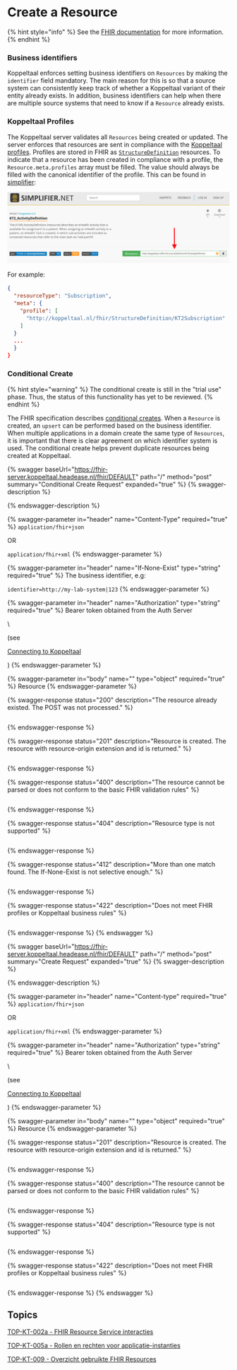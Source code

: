 # Create a Resource

{% hint style="info" %}
See the [FHIR documentation](https://www.hl7.org/fhir/r4/http.html#create) for more information.
{% endhint %}

### Business identifiers

Koppeltaal enforces setting business identifiers on `Resources` by making the `identifier` field mandatory. The main reason for this is so that a source system can consistently keep track of whether a Koppeltaal variant of their entity already exists. In addition, business identifiers can help when there are multiple source systems that need to know if a `Resource` already exists.

### Koppeltaal Profiles

The Koppeltaal server validates all `Resources` being created or updated. The server enforces that resources are sent in compliance with the [Koppeltaal profiles](https://simplifier.net/Koppeltaalv2.0/\~resources?category=Profile\&fhirVersion=R4\&sortBy=RankScore\_desc). Profiles are stored in FHIR as [`StructureDefinition`](https://www.hl7.org/FHIR/r4/structuredefinition.html) resources. To indicate that a resource has been created in compliance with a profile, the `Resource.meta.profiles` array must be filled. The value should always be filled with the canonical identifier of the profile. This can be found in [simplifier](https://simplifier.net/Koppeltaalv2.0/\~resources?category=Profile\&fhirVersion=R4\&sortBy=RankScore\_desc):

![Canonical identifier ophalen bij simplifier.net](<../../../.gitbook/assets/Screenshot 2021-12-09 at 10.42.16.png>)

For example:

```json
{
  "resourceType": "Subscription",
  "meta": {
    "profile": [
      "http://koppeltaal.nl/fhir/StructureDefinition/KT2Subscription"
    ]
  }
  ...
  }
}
```

### Conditional Create

{% hint style="warning" %}
The conditional create is still in the "trial use" phase. Thus, the status of this functionality has yet to be reviewed.
{% endhint %}

The FHIR specification describes [conditional creates](https://www.hl7.org/fhir/r4/http.html#ccreate). When a `Resource` is created, an `upsert` can be performed based on the business identifier. When multiple applications in a domain create the same type of `Resources`, it is important that there is clear agreement on which identifier system is used. The conditional create helps prevent duplicate resources being created at Koppeltaal.

{% swagger baseUrl="https://fhir-server.koppeltaal.headease.nl/fhir/DEFAULT" path="/<Resource>" method="post" summary="Conditional Create Request" expanded="true" %}
{% swagger-description %}

{% endswagger-description %}

{% swagger-parameter in="header" name="Content-Type" required="true" %}
`application/fhir+json`

 OR 

`application/fhir+xml`
{% endswagger-parameter %}

{% swagger-parameter in="header" name="If-None-Exist" type="string" required="true" %}
The business identifier, e.g:

`identifier=http://my-lab-system|123`
{% endswagger-parameter %}

{% swagger-parameter in="header" name="Authorization" type="string" required="true" %}
Bearer token obtained from the Auth Server

\\

(see

[Connecting to Koppeltaal](../../connectie-maken-met-koppeltaal/)

)
{% endswagger-parameter %}

{% swagger-parameter in="body" name="" type="object" required="true" %}
Resource
{% endswagger-parameter %}

{% swagger-response status="200" description="The resource already existed. The POST was not processed." %}
```
```
{% endswagger-response %}

{% swagger-response status="201" description="Resource is created. The resource with resource-origin extension and id is returned." %}
```
```
{% endswagger-response %}

{% swagger-response status="400" description="The resource cannot be parsed or does not conform to the basic FHIR validation rules" %}
```
```
{% endswagger-response %}

{% swagger-response status="404" description="Resource type is not supported" %}
```
```
{% endswagger-response %}

{% swagger-response status="412" description="More than one match found. The If-None-Exist is not selective enough." %}
```
```
{% endswagger-response %}

{% swagger-response status="422" description="Does not meet FHIR profiles or Koppeltaal business rules" %}
```
```
{% endswagger-response %}
{% endswagger %}

{% swagger baseUrl="https://fhir-server.koppeltaal.headease.nl/fhir/DEFAULT" path="/<Resource>" method="post" summary="Create Request" expanded="true" %}
{% swagger-description %}

{% endswagger-description %}

{% swagger-parameter in="header" name="Content-type" required="true" %}
`application/fhir+json`

OR

`application/fhir+xml`
{% endswagger-parameter %}

{% swagger-parameter in="header" name="Authorization" type="string" required="true" %}
Bearer token obtained from the Auth Server

\\

(see

[Connecting to Koppeltaal](../../connectie-maken-met-koppeltaal/)

)
{% endswagger-parameter %}

{% swagger-parameter in="body" name="" type="object" required="true" %}
Resource
{% endswagger-parameter %}

{% swagger-response status="201" description="Resource is created. The resource with resource-origin extension and id is returned." %}
```
```
{% endswagger-response %}

{% swagger-response status="400" description="The resource cannot be parsed or does not conform to the basic FHIR validation rules" %}
```
```
{% endswagger-response %}

{% swagger-response status="404" description="Resource type is not supported" %}
```
```
{% endswagger-response %}

{% swagger-response status="422" description="Does not meet FHIR profiles or Koppeltaal business rules" %}
```
```
{% endswagger-response %}
{% endswagger %}

## Topics

[TOP-KT-002a - FHIR Resource Service interacties](https://vzvz.atlassian.net/wiki/spaces/KTSA/pages/27125763/TOP-KT-002a+-+FHIR+Resource+Service+interacties)

[TOP-KT-005a - Rollen en rechten voor applicatie-instanties](https://vzvz.atlassian.net/wiki/spaces/KTSA/pages/27123707/TOP-KT-005a+-+Rollen+en+rechten+voor+applicatie-instanties)

[TOP-KT-009 - Overzicht gebruikte FHIR Resources](https://vzvz.atlassian.net/wiki/spaces/KTSA/pages/27071328/TOP-KT-009+-+Overzicht+gebruikte+FHIR+Resources)
